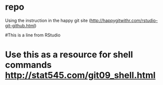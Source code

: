 # repo
Using the instruction in the happy git site (http://happygitwithr.com/rstudio-git-github.html)

#This is a line from RStudio

# Use this as a resource for shell commands http://stat545.com/git09_shell.html
